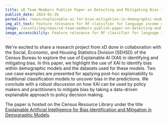 ```yaml
---
title: xD Team Members Publish Paper on Detecting and Mitigating Bias in Demographic Models
publish_date: 2024-01-26
permalink: /news/explainable-ai-for-bias-mitigation-in-demographic-models/
img_alt_text: Feature relevance for RF classifier for language income model
image: /assets/img/news/xd-team-members-publish-paper-on-detecting-and-mitigating-bias-in-demographic-models.jpg
image_accessibility: Feature relevance for RF classifier for language income model
---
```

<p>
  We're excited to share a research project from xD done in collaboration with the Social, Economic, and Housing Statistics Division (SEHSD) of the Census Bureau to explore the use of Explainable AI (XAI) in identifying and mitigating bias. In this paper, we highlight the use of XAI to identify bias within demographic models and the datasets used for these models. Two use case examples are presented for applying post-hoc explainability to traditional classification models to uncover bias in the predictions. We conclude with a robust discussion on how XAI can be used by policy makers and practitioners to mitigate bias by taking a data-driven explainable approach to policy decision making.
</p>
<p>
  The paper is hosted on the Census Resource Library under the title
  <a href="https://www.census.gov/library/working-papers/2024/demo/SEHSD-WP2024-02.html">
  Explainable Artificial Intelligence for Bias Identification and Mitigation in Demographic Models</a>.
</p>